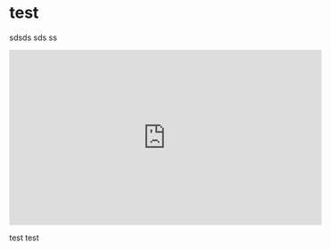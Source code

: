 # test
sdsds sds ss


<iframe width="560" height="315" src="https://www.youtube-nocookie.com/embed/8v7r_jQl28Y?rel=0" frameborder="0" allow="autoplay; encrypted-media" allowfullscreen></iframe>

test test